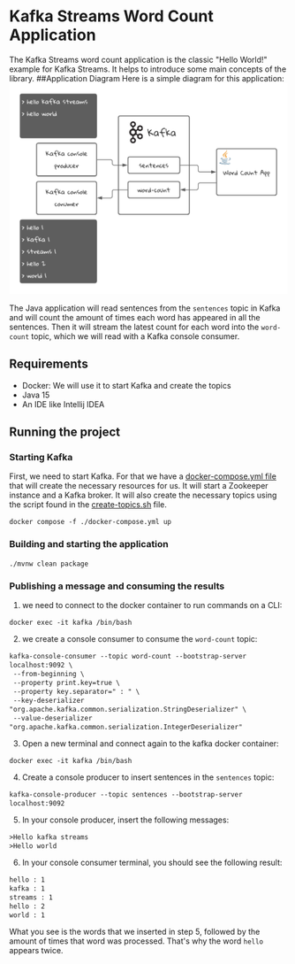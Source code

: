 # Kafka Streams Word Count Application
The Kafka Streams word count application is the classic "Hello World!" example for Kafka Streams.
It helps to introduce some main concepts of the library.
##Application Diagram
Here is a simple diagram for this application:
![Application Diagram](docs/kafka-streams.png)

The Java application will read sentences from the `sentences` topic in Kafka and will count the amount of times each word has appeared in all the sentences. Then it will stream the latest count for each word into the `word-count` topic, which we will read with a Kafka console consumer.
## Requirements
* Docker: We will use it to start Kafka and create the topics
* Java 15
* An IDE like Intellij IDEA

## Running the project

### Starting Kafka
First, we need to start Kafka. For that we have a [docker-compose.yml file](docker-compose.yml) that will create the necessary resources for us. It will start a Zookeeper instance and a Kafka broker. It will also create the necessary topics using the script found in the [create-topics.sh](./scripts/create-topics.sh) file.
```shell
docker compose -f ./docker-compose.yml up
```
### Building and starting the application
```shell
./mvnw clean package
```
### Publishing a message and consuming the results
1. we need to connect to the docker container to run commands on a CLI:
```shell
docker exec -it kafka /bin/bash
```
2. we create a console consumer to consume the `word-count` topic:
```shell
kafka-console-consumer --topic word-count --bootstrap-server localhost:9092 \
 --from-beginning \
 --property print.key=true \
 --property key.separator=" : " \
 --key-deserializer "org.apache.kafka.common.serialization.StringDeserializer" \
 --value-deserializer "org.apache.kafka.common.serialization.IntegerDeserializer"
```
3. Open a new terminal and connect again to the kafka docker container:
```shell
docker exec -it kafka /bin/bash
```
4. Create a console producer to insert sentences in the `sentences` topic:
```shell
kafka-console-producer --topic sentences --bootstrap-server localhost:9092
```
5. In your console producer, insert the following messages:
```
>Hello kafka streams
>Hello world
```
6. In your console consumer terminal, you should see the following result:
```
hello : 1
kafka : 1
streams : 1
hello : 2
world : 1
```
What you see is the words that we inserted in step 5, followed by the amount of times that word was processed. That's why the word `hello` appears twice.
